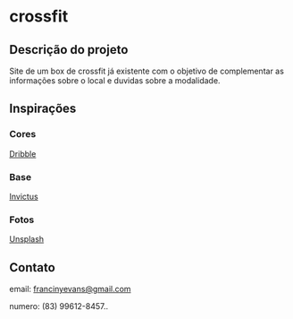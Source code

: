 # crossfit

## Descrição do projeto

Site de um box de crossfit já existente com o objetivo de complementar as informações sobre o local e duvidas sobre a modalidade.


## Inspirações

### Cores

[Dribble](https://dribbble.com/)

### Base

[Invictus](https://www.crossfitinvictus.com/)

### Fotos

[Unsplash](https://unsplash.com/)


## Contato

email: francinyevans@gmail.com

numero: (83) 99612-8457..
